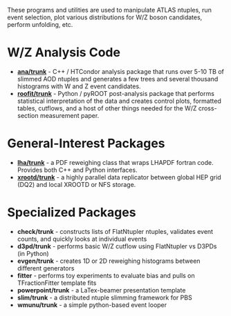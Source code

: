 These programs and utilities are used to manipulate ATLAS ntuples, run event selection, plot various distributions for W/Z boson candidates, perform unfolding, etc.

# W/Z Analysis Code #
  * **[ana/trunk](https://code.google.com/p/hepcode/source/browse/#svn%2Fana%2Ftrunk)** - C++ / HTCondor analysis package that runs over 5-10 TB of slimmed AOD ntuples and generates a few trees and several thousand histograms with W and Z event candidates.
  * **[roofit/trunk](https://code.google.com/p/hepcode/source/browse/#svn%2Froofit%2Ftrunk)** - Python / pyROOT post-analysis package that performs statistical interpretation of the data and creates control plots, formatted tables, cutflows, and a host of other things needed for the W/Z cross-section measurement paper.

# General-Interest Packages #
  * **[lha/trunk](https://code.google.com/p/hepcode/source/browse/#svn%2Flha%2Ftrunk)** - a PDF reweighing class that wraps LHAPDF fortran code. Provides both C++ and Python interfaces.
  * **[xrootd/trunk](https://code.google.com/p/hepcode/source/browse/#svn%2Fxrootd%2Ftrunk)** - a highly parallel data replicator between global HEP grid (DQ2) and local XROOTD or NFS storage.

# Specialized Packages #
  * **check/trunk** - constructs lists of FlatNtupler ntuples, validates event counts, and quickly looks at individual events
  * **d3pd/trunk** - performs basic W/Z cutflow using FlatNtupler vs D3PDs (in Python)
  * **evgen/trunk** - creates 1D or 2D reweighing histograms between different generators
  * **fitter** - performs toy experiments to evaluate bias and pulls on TFractionFitter template fits
  * **powerpoint/trunk** - a LaTex-beamer presentation template
  * **slim/trunk** - a distributed ntuple slimming framework for PBS
  * **wmunu/trunk** - a simple python-based event looper